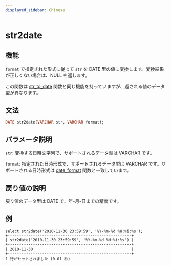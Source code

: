 ```yaml
---
displayed_sidebar: Chinese
---
```


# str2date

## 機能

`format` で指定された形式に従って `str` を DATE 型の値に変換します。変換結果が正しくない場合は、NULL を返します。

この関数は [str_to_date](../date-time-functions/str_to_date.md) 関数と同じ機能を持っていますが、返される値のデータ型が異なります。

## 文法

```Haskell
DATE str2date(VARCHAR str, VARCHAR format);
```

## パラメータ説明

`str`: 変換する日時文字列で、サポートされるデータ型は VARCHAR です。

`format`: 指定された日時形式で、サポートされるデータ型は VARCHAR です。サポートされる日時形式は [date_format](./date_format.md) 関数と一致しています。

## 戻り値の説明

戻り値のデータ型は DATE で、年-月-日までの精度です。

## 例

```Plain
select str2date('2010-11-30 23:59:59', '%Y-%m-%d %H:%i:%s');
+------------------------------------------------------+
| str2date('2010-11-30 23:59:59', '%Y-%m-%d %H:%i:%s') |
+------------------------------------------------------+
| 2010-11-30                                           |
+------------------------------------------------------+
1 行がセットされました (0.01 秒)
```
